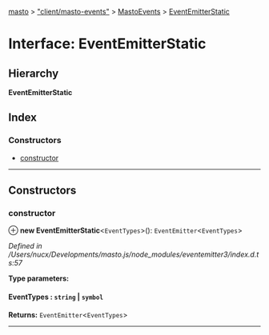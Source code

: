 [masto](../README.md) > ["client/masto-events"](../modules/_client_masto_events_.md) > [MastoEvents](../classes/_client_masto_events_.mastoevents.md) > [EventEmitterStatic](../interfaces/_client_masto_events_.mastoevents.eventemitterstatic.md)

# Interface: EventEmitterStatic

## Hierarchy

**EventEmitterStatic**

## Index

### Constructors

* [constructor](_client_masto_events_.mastoevents.eventemitterstatic.md#constructor)

---

## Constructors

<a id="constructor"></a>

###  constructor

⊕ **new EventEmitterStatic**<`EventTypes`>(): `EventEmitter`<`EventTypes`>

*Defined in /Users/nucx/Developments/masto.js/node_modules/eventemitter3/index.d.ts:57*

**Type parameters:**

#### EventTypes :  `string` \| `symbol`

**Returns:** `EventEmitter`<`EventTypes`>

___

